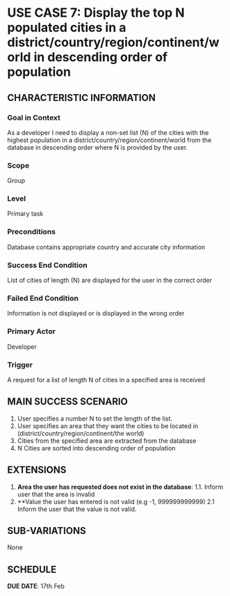 # USE CASE 7: Display the top N populated cities in a district/country/region/continent/world in descending order of population

## CHARACTERISTIC INFORMATION

### Goal in Context

As a developer I need to display a non-set list (N) of the cities with the highest population in a district/country/region/continent/world from the database in descending order where N is provided by the user.

### Scope

Group

### Level

Primary task

### Preconditions

Database contains appropriate country and accurate city information

### Success End Condition

List of cities of length (N) are displayed for the user in the correct order

### Failed End Condition

Information is not displayed or is displayed in the wrong order

### Primary Actor

Developer

### Trigger

A request for a list of length N of cities in a specified area is received

## MAIN SUCCESS SCENARIO
1. User specifies a number N to set the length of the list.
1. User specifies an area that they want the cities to be located in (district/country/region/continent/the world)
2. Cities from the specified area are extracted from the database
3. N Cities are sorted into descending order of population

## EXTENSIONS

1. **Area the user has requested does not exist in the database**:
    1.1. Inform user that the area is invalid
2. **Value the user has entered is not valid (e.g -1, 999999999999)
    2.1 Inform the user that the value is not valid.
## SUB-VARIATIONS

None

## SCHEDULE

**DUE DATE**: 17th Feb
